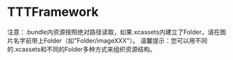 TTTFramework
===================

注意：.bundle内资源按照绝对路径读取，如果.xcassets内建立了Folder，请在图片名字前带上Folder（如"Folder/imageXXX"）。
温馨提示：您可以用不同的.xcassets和不同的Folder多种方式来组织资源结构。
